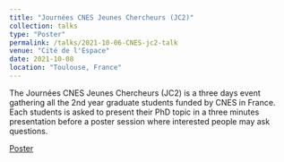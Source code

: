 ```yaml
---
title: "Journées CNES Jeunes Chercheurs (JC2)"
collection: talks
type: "Poster"
permalink: /talks/2021-10-06-CNES-jc2-talk
venue: "Cité de l'Espace"
date: 2021-10-08
location: "Toulouse, France"
---
```


The Journées CNES Jeunes Chercheurs (JC2) is a three days event gathering all the 2nd year graduate students funded by CNES in France. Each students is asked to present their PhD topic in a three minutes presentation before a poster session where interested people may ask questions.

[Poster](http://clubeigt.github.io/files/2021_CNES_jc2_poster.pdf)
